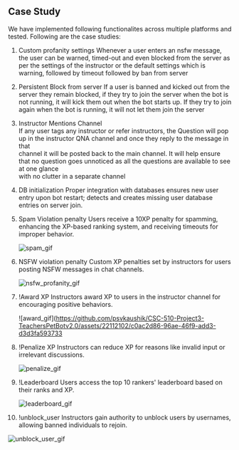 ## Case Study

We have implemented following functionalites across multiple platforms and tested. Following are the case studies:

1. Custom profanity settings
   Whenever a user enters an nsfw message, the user can be warned, timed-out and even blocked from the server as per the settings of the instructor or the default
   settings which is warning, followed by timeout followed by ban from server

2. Persistent Block from server
   If a user is banned and kicked out from the server they remain blocked, if they try to join the server when the bot is not running, it will kick them out when
   the bot starts up. If they try to join again when the bot is running, it will not let them join the server

3. Instructor Mentions Channel  
   If any user tags any instructor or refer instructors, the Question will pop up in the instructor QNA channel and once they reply to the message in that  
   channel it will be posted back to the main channel. It will help ensure that no question goes unnoticed as all the questions are available to see at one glance  
   with no clutter in a separate channel

4. DB initialization
   Proper integration with databases ensures new user entry upon bot restart; detects and creates missing user database entries on server join.

5. Spam Violation penalty
   Users receive a 10XP penalty for spamming, enhancing the XP-based ranking system, and receiving timeouts for improper behavior.

   ![spam_gif](https://github.com/psvkaushik/CSC-510-Project3-TeachersPetBotv2.0/assets/22112102/0912b6ce-50ce-45e8-9180-02ad3be6ec8d)

6. NSFW violation penalty
   Custom XP penalties set by instructors for users posting NSFW messages in chat channels.

   ![nsfw_profanity_gif](https://github.com/psvkaushik/CSC-510-Project3-TeachersPetBotv2.0/assets/22112102/0a1a5f82-0da4-4b3f-a1d6-db4694e4791f)

7. !Award XP
   Instructors award XP to users in the instructor channel for encouraging positive behaviors.

   ![award_gif](https://github.com/psvkaushik/CSC-510-Project3-TeachersPetBotv2.0/assets/22112102/c0ac2d86-96ae-46f9-add3-d3d3fa593733

8. !Penalize XP
   Instructors can reduce XP for reasons like invalid input or irrelevant discussions.

   ![penalize_gif](https://github.com/psvkaushik/CSC-510-Project3-TeachersPetBotv2.0/assets/22112102/c26fa9ed-2d64-4be3-9ae0-1064079d618b)

9. !Leaderboard
   Users access the top 10 rankers' leaderboard based on their ranks and XP.

   ![leaderboard_gif](https://github.com/psvkaushik/CSC-510-Project3-TeachersPetBotv2.0/assets/22112102/730895ed-c163-4496-9dd9-defb8d442b82)

10. !unblock_user
    Instructors gain authority to unblock users by usernames, allowing banned individuals to rejoin.

![unblock_user_gif](https://github.com/psvkaushik/CSC-510-Project3-TeachersPetBotv2.0/assets/22112102/996ac853-8eb4-45aa-a3a9-f46b39cdd7ab)
